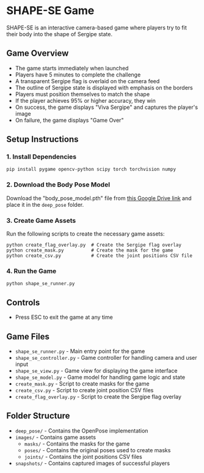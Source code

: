# SHAPE-SE Game

SHAPE-SE is an interactive camera-based game where players try to fit their body into the shape of Sergipe state.

## Game Overview

- The game starts immediately when launched
- Players have 5 minutes to complete the challenge
- A transparent Sergipe flag is overlaid on the camera feed
- The outline of Sergipe state is displayed with emphasis on the borders
- Players must position themselves to match the shape
- If the player achieves 95% or higher accuracy, they win
- On success, the game displays "Viva Sergipe" and captures the player's image
- On failure, the game displays "Game Over"

## Setup Instructions

### 1. Install Dependencies

```
pip install pygame opencv-python scipy torch torchvision numpy
```

### 2. Download the Body Pose Model

Download the "body_pose_model.pth" file from [this Google Drive link](https://drive.google.com/drive/folders/1Nb6gQIHucZ3YlzVr5ME3FznmF4IqrJzL?usp=sharing) and place it in the `deep_pose` folder.

### 3. Create Game Assets

Run the following scripts to create the necessary game assets:

```
python create_flag_overlay.py  # Create the Sergipe flag overlay
python create_mask.py          # Create the mask for the game
python create_csv.py           # Create the joint positions CSV file
```

### 4. Run the Game

```
python shape_se_runner.py
```

## Controls

- Press ESC to exit the game at any time

## Game Files

- `shape_se_runner.py` - Main entry point for the game
- `shape_se_controller.py` - Game controller for handling camera and user input
- `shape_se_view.py` - Game view for displaying the game interface
- `shape_se_model.py` - Game model for handling game logic and state
- `create_mask.py` - Script to create masks for the game
- `create_csv.py` - Script to create joint position CSV files
- `create_flag_overlay.py` - Script to create the Sergipe flag overlay

## Folder Structure

- `deep_pose/` - Contains the OpenPose implementation
- `images/` - Contains game assets
  - `masks/` - Contains the masks for the game
  - `poses/` - Contains the original poses used to create masks
  - `joints/` - Contains the joint positions CSV files
- `snapshots/` - Contains captured images of successful players
